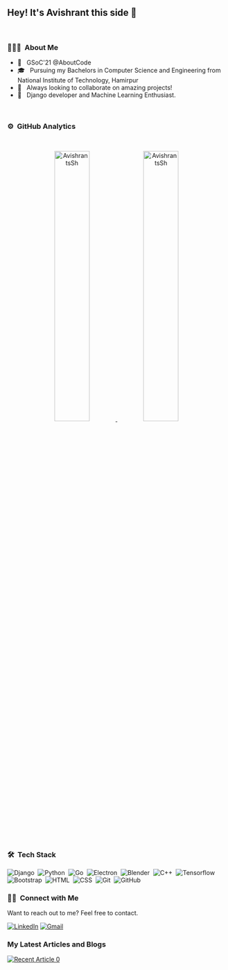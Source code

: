 <h2>Hey! It's Avishrant this side 👋</h2>
<br>

### 👨🏻‍💻 &nbsp;About Me 
- 🔭 &nbsp; GSoC'21 @AboutCode<br>
- 🎓 &nbsp; Pursuing my Bachelors in Computer Science and Engineering from National Institute of Technology, Hamirpur<br>
- 💼 &nbsp; Always looking to collaborate on amazing projects!<br>
- 🌱 &nbsp; Django developer and Machine Learning Enthusiast.<br>
<br>

### ⚙️ &nbsp;GitHub Analytics
<br>
<a href="https://github.com/avishrantssh">
  <p align="center">
    <img src="https://github-readme-stats.vercel.app/api?username=avishrantssh&show_icons=true" alt="AvishrantsSh" style="width:40%;"/>
    <img src="https://github-readme-streak-stats.herokuapp.com/?user=avishrantssh&layout=compact" alt="AvishrantsSh" style="width:40%;"/>
  </p>  
</a>
<br>

### 🛠 &nbsp;Tech Stack

![Django](https://img.shields.io/badge/django%20-%23092E20.svg?&style=for-the-badge&logo=django&logoColor=white)&nbsp;
![Python](https://img.shields.io/badge/python%20-%2314354C.svg?&style=for-the-badge&logo=python&logoColor=white)&nbsp;
![Go](https://img.shields.io/badge/Go-00ADD8?style=for-the-badge&logo=go&logoColor=white)&nbsp;
![Electron](https://img.shields.io/badge/Electron-2B2E3A?style=for-the-badge&logo=electron&logoColor=9FEAF9)&nbsp;
![Blender](https://img.shields.io/badge/blender%20-%23F5792A.svg?&style=for-the-badge&logo=blender&logoColor=white)&nbsp;
![C++](https://img.shields.io/badge/c++%20-%2300599C.svg?&style=for-the-badge&logo=c%2B%2B&ogoColor=white)&nbsp;
![Tensorflow](https://img.shields.io/badge/TensorFlow%20-%23FF6F00.svg?&style=for-the-badge&logo=TensorFlow&logoColor=white)&nbsp;
![Bootstrap](https://img.shields.io/badge/-Bootstrap-05122A?&style=for-the-badge&logo=bootstrap&logoColor=563D7C)&nbsp;
![HTML](https://img.shields.io/badge/html5%20-%23E34F26.svg?&style=for-the-badge&logo=html5&logoColor=white)&nbsp;
![CSS](https://img.shields.io/badge/css3%20-%231572B6.svg?&style=for-the-badge&logo=css3&logoColor=white)&nbsp;
![Git](https://img.shields.io/badge/git%20-%23F05033.svg?&style=for-the-badge&logo=git&logoColor=white)&nbsp;
![GitHub](https://img.shields.io/badge/github%20-%23121011.svg?&style=for-the-badge&logo=github&logoColor=white)&nbsp;


### 🤝🏻 &nbsp;Connect with Me

<p>Want to reach out to me? Feel free to contact.</p>
<a rel="noreferrer"href="https://www.linkedin.com/in/avishrant-sharma-1158591a2/" target="_blank" ><img alt="LinkedIn" src="https://img.shields.io/badge/linkedin%20-%230077B5.svg?&style=for-the-badge&logo=linkedin&logoColor=white"/></a>
<a href="mailto:avishrants@gmail.com"><img alt="Gmail" src="https://img.shields.io/badge/Gmail-D14836?style=for-the-badge&logo=gmail&logoColor=white" /></a>
</p>

### My Latest Articles and Blogs

<a href="https://medium.com/@AvishrantSh/"><img src="https://github-readme-medium-recent-article.vercel.app/medium/@AvishrantSh/0" alt="Recent Article 0"> </a>
